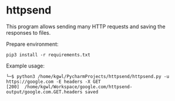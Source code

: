 # httpsend

This program allows sending many HTTP requests and saving the responses to files.

Prepare environment:

```
pip3 install -r requirements.txt
```

Example usage:
```
└─$ python3 /home/kgwl/PycharmProjects/httpsend/httpsend.py -u https://google.com -E headers -X GET
[200]  /home/kgwl/Workspace/google.com/httpsend-output/google.com.GET.headers saved
```
